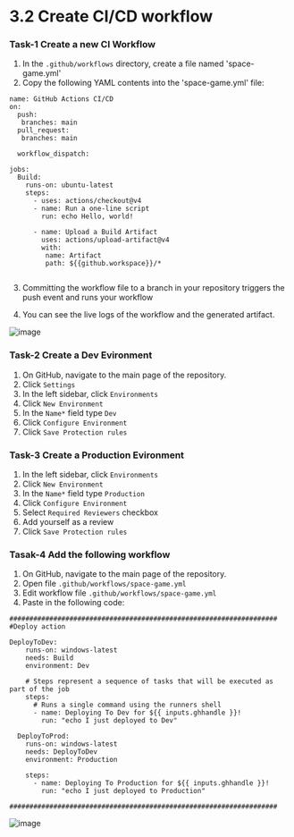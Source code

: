 # 3.2 Create CI/CD workflow

### Task-1 Create a new CI Workflow
1. In the `.github/workflows` directory, create a file named 'space-game.yml'
2. Copy the following YAML contents into the 'space-game.yml' file:

```
name: GitHub Actions CI/CD
on:
  push:
   branches: main
  pull_request:
   branches: main
   
  workflow_dispatch:
  
jobs:
  Build:
    runs-on: ubuntu-latest
    steps:
      - uses: actions/checkout@v4
      - name: Run a one-line script
        run: echo Hello, world!
      
      - name: Upload a Build Artifact
        uses: actions/upload-artifact@v4
        with:
         name: Artifact
         path: ${{github.workspace}}/*  
     
```

3. Committing the workflow file to a branch in your repository triggers the push event and runs your workflow

4. You can see the live logs of the workflow and the generated artifact.

  ![image](https://github.com/user-attachments/assets/49d66f85-28da-48dd-a17b-4ef592c083df)
 

### Task-2 Create a Dev Evironment

1. On GitHub, navigate to the main page of the repository.
2. Click `Settings` 
3. In the left sidebar, click `Environments`
4. Click `New Environment`
5. In the `Name*` field type `Dev`
6. Click `Configure Environment`
7. Click `Save Protection rules`

### Task-3 Create a Production Evironment

1. In the left sidebar, click `Environments`
2. Click `New Environment`
3. In the `Name*` field type `Production`
4. Click `Configure Environment`
5. Select `Required Reviewers` checkbox
6. Add yourself as a review
7. Click `Save Protection rules`

### Tasak-4 Add the following workflow

1. On GitHub, navigate to the main page of the repository.
2. Open file `.github/workflows/space-game.yml`
4. Edit workflow file `.github/workflows/space-game.yml`
5. Paste in the following code:
```
###################################################################
#Deploy action

DeployToDev:
    runs-on: windows-latest
    needs: Build
    environment: Dev
        
    # Steps represent a sequence of tasks that will be executed as part of the job
    steps:
      # Runs a single command using the runners shell
      - name: Deploying To Dev for ${{ inputs.ghhandle }}!
        run: "echo I just deployed to Dev"

  DeployToProd:
    runs-on: windows-latest
    needs: DeployToDev
    environment: Production
    
    steps:
      - name: Deploying To Production for ${{ inputs.ghhandle }}!
        run: "echo I just deployed to Production"
  
###################################################################

```

![image](https://github.com/user-attachments/assets/6dba6d4c-0924-48ba-abc0-c7fb6fc250e5)

